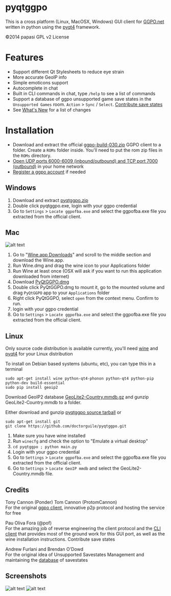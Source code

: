 pyqtggpo
========

This is a cross platform (Linux,  MacOSX, Windows) GUI client for
[GGPO.net](http://ggpo.net/) written in python using the
[pyqt4](http://www.riverbankcomputing.com/software/pyqt/download) framework.

&copy;2014 papasi GPL v2 License

# Features
- Support different Qt Stylesheets to reduce eye strain
- More accurate GeoIP info
- Simple emoticons support
- Autocomplete in chat
- Built in CLI commands in chat, type `/help` to see a list of commands
- Support a database of ggpo unsupported game save states in the `Unsupported Games` room. `Action` > `Sync` / `Select`.
[Contribute save states](https://github.com/afurlani/ggpostates/)
- See [What's New](https://github.com/doctorguile/pyqtggpo/blob/master/WHATSNEW.md) for a list of changes

# Installation

- Download and extract the official [ggpo-build-030.zip](http://ggpo.net/ggpo-build-030.zip) GGPO client to a folder. Create a `ROMs` folder inside. You'll need to put the rom zip files in the `ROMs` directory.
- [Open UDP ports 6000-6009 (inbound/outbound) and TCP port 7000 (outbound)](http://portforward.com/english/routers/port_forwarding/routerindex.htm) in your home network
- [Register a ggpo account](http://ggpo.net/forums/ucp.php?mode=register) if needed

## Windows

1. Download and extract [pyqtggpo.zip](https://github.com/doctorguile/pyqtggpo/releases/)
2. Double click pyqtggpo.exe, login with your ggpo credential
3. Go to `Settings` > `Locate ggpofba.exe` and select the ggpofba.exe file you extracted from the official client.

## Mac
![alt text](http://i.imgur.com/Yas0DOm.png "Wine.app Downloads")

1. Go to "[Wine.app Downloads](http://winebottler.kronenberg.org/downloads)" and scroll to the middle section and download the Wine.app.
2. Run Wine.dmg and drag the wine icon to your Applications folder
3. Run Wine at least once (OSX will ask if you want to run this application downloaded from internet)
4. Download [PyQtGGPO.dmg](https://github.com/doctorguile/pyqtggpo/releases/)
5. Double click PyQtGGPO.dmg to mount it, go to the mounted volume and drag `PyQtGGPO` app to your `Applications` folder
6. Right click PyQtGGPO, select `open` from the context menu. Confirm to run.
7. login with your ggpo credential
8. Go to `Settings` > `Locate ggpofba.exe` and select the ggpofba.exe file you extracted from the official client.

## Linux
Only source code distribution is available currently, you'll need
[wine](http://www.winehq.org/) and
[pyqt4](http://www.riverbankcomputing.com/software/pyqt/download)
for your Linux distribution

To install on Debian based systems (ubuntu, etc), you can type this in a terminal

	sudo apt-get install wine python-qt4-phonon python-qt4 python-pip python-dev build-essential
	sudo pip install geoip2

Download GeoIP2 database [GeoLite2-Country.mmdb.gz](http://geolite.maxmind.com/download/geoip/database/GeoLite2-Country.mmdb.gz)
and gunzip GeoLite2-Country.mmdb to a folder.

Either download and gunzip [pyqtggpo source tarball](https://github.com/doctorguile/pyqtggpo/tarball/master) or

	sudo apt-get install git
    git clone https://github.com/doctorguile/pyqtggpo.git

1. Make sure you have wine installed
2. Run ```winecfg``` and check the option to "Emulate a virtual desktop"
3. `cd pyqtggpo ; python main.py`
4. Login with your ggpo credential
5. Go to `Settings` > `Locate ggpofba.exe` and select the ggpofba.exe file you extracted from the official client.
6. Go to `Settings` > `Locate GeoIP mmdb` and select the GeoLite2-Country.mmdb file.

## Credits
Tony Cannon (Ponder) Tom Cannon (ProtomCannon)<br />
For the original [ggpo client](http://ggpo.net), innovative p2p
protocol and hosting the service for free

Pau Oliva Fora (@pof)<br />
For the amazing job of reverse engineering the client protocol
and the [CLI client](http://poliva.github.io/ggpo/) that provides
most of the ground work for this GUI port, as well as the wine installation instructions.
Contribute save states

Andrew Furlani and Brendan O'Dowd<br/>
For the original idea of Unsupported Savestates Management and maintaining the
[database](https://github.com/afurlani/ggpostates/) of savestates

## Screenshots
![alt text](http://i.imgur.com/E80zA9t.png "ggpo screenshot 0")
![alt text](http://i.imgur.com/ofh4mwQ.png "ggpo screenshot 1")